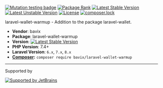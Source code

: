 [![Mutation testing badge](https://badge.stryker-mutator.io/github.com/bavix/laravel-wallet-warmup/master)](https://packagist.org/packages/bavix/laravel-wallet-warmup)
[![Package Rank](https://phppackages.org/p/bavix/laravel-wallet-warmup/badge/rank.svg)](https://packagist.org/packages/bavix/laravel-wallet-warmup)
[![Latest Stable Version](https://poser.pugx.org/bavix/laravel-wallet-warmup/v/stable)](https://packagist.org/packages/bavix/laravel-wallet-warmup)
[![Latest Unstable Version](https://poser.pugx.org/bavix/laravel-wallet-warmup/v/unstable)](https://packagist.org/packages/bavix/laravel-wallet-warmup)
[![License](https://poser.pugx.org/bavix/laravel-wallet-warmup/license)](https://packagist.org/packages/bavix/laravel-wallet-warmup)
[![composer.lock](https://poser.pugx.org/bavix/laravel-wallet-warmup/composerlock)](https://packagist.org/packages/bavix/laravel-wallet-warmup)

laravel-wallet-warmup - Addition to the package laravel-wallet.

* **Vendor**: bavix
* **Package**: laravel-wallet-warmup
* **Version**: [![Latest Stable Version](https://poser.pugx.org/bavix/laravel-wallet-warmup/v/stable)](https://packagist.org/packages/bavix/laravel-wallet-warmup)
* **PHP Version**: 7.4+ 
* **Laravel Version**: `6.x`, `7.x`, `8.x`
* **[Composer](https://getcomposer.org/):** `composer require bavix/laravel-wallet-warmup`

---
Supported by

[![Supported by JetBrains](https://cdn.rawgit.com/bavix/development-through/46475b4b/jetbrains.svg)](https://www.jetbrains.com/)
